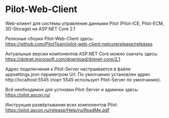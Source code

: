 # Pilot-Web-Client
Web-клиент для системы управления данными Pilot (Pilot-ICE, Pilot-ECM, 3D-Storage) на ASP.NET Core 2.1

Релизные сборки Pilot-Web-Client здесь: https://github.com/PilotTeam/pilot-web-client-netcorerelease/releases

Актуальные версии компонентов ASP.NET Core можно скачать здесь:
https://dotnet.microsoft.com/download/dotnet-core/2.1

Адрес подключения к Pilot-Server настраивается в файле appsettings.json параметром Url. По умолчанию установлен адрес http://localhost:5545 (порт 5545 использует Pilot-Server по умолчанию).

Всё необходимое для устновки Pilot-Server и админки здесь: https://pilot.ascon.ru/

Инструкция развёртывания всех компонентов Pilot: https://pilot.ascon.ru/release/Help/ru/ReadMe.pdf
